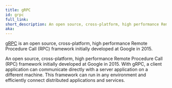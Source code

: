 ```yaml
---
title: gRPC
id: grpc
full_link:
short_description: An open source, cross-platform, high performance Remote Procedure Call (RPC) framework initially developed at Google in 2015.
aka:
---
```


[gRPC](https://en.wikipedia.org/wiki/GRPC) is an open source, cross-platform, high performance Remote Procedure Call (RPC) framework initially developed at Google in 2015.

An open source, cross-platform, high performance Remote Procedure Call (RPC) framework initially developed at Google in 2015. With gRPC, a client application can communicate directly with a server application on a different machine. This framework can run in any environment and efficiently connect distributed applications and services.
